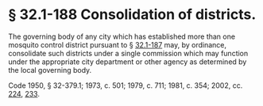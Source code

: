 # § 32.1-188 Consolidation of districts.

<p>The governing body of any city which has established more than one mosquito control district pursuant to § <a href='http://law.lis.virginia.gov/vacode/32.1-187/'>32.1-187</a> may, by ordinance, consolidate such districts under a single commission which may function under the appropriate city department or other agency as determined by the local governing body.</p><p>Code 1950, § 32-379.1; 1973, c. 501; 1979, c. 711; 1981, c. 354; 2002, cc. <a href='http://lis.virginia.gov/cgi-bin/legp604.exe?021+ful+CHAP0224'>224</a>, <a href='http://lis.virginia.gov/cgi-bin/legp604.exe?021+ful+CHAP0233'>233</a>.</p>
